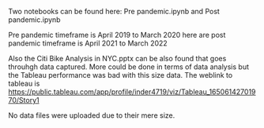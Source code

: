 Two notebooks can be found here:
Pre pandemic.ipynb and Post pandemic.ipynb

Pre pandemic timeframe is April 2019 to March 2020 here are post pandemic timeframe is April 2021 to March 2022

Also the Citi Bike Analysis in NYC.pptx can be also found that goes throuhgh data captured. More could be done in terms of data analysis but the Tableau performance was bad with this size data. The weblink to tableau is 
https://public.tableau.com/app/profile/inder4719/viz/Tableau_16506142701970/Story1

No data files were uploaded due to their mere size. 
